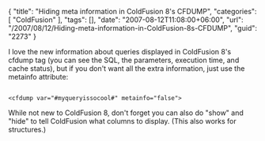 {
	"title": "Hiding meta information in ColdFusion 8's CFDUMP",
	"categories": [
		"ColdFusion"
	],
	"tags": [],
	"date": "2007-08-12T11:08:00+06:00",
	"url": "/2007/08/12/Hiding-meta-information-in-ColdFusion-8s-CFDUMP",
	"guid": "2273"
}

I love the new information about queries displayed in ColdFusion 8's cfdump tag (you can see the SQL, the parameters, execution time, and cache status), but if you don't want all the extra information, just use the metainfo attribute:

<code>
&lt;cfdump var="#myqueryissocool#" metainfo="false"&gt;
</code>

While not new to ColdFusion 8, don't forget you can also do "show" and "hide" to tell ColdFusion what columns to display. (This also works for structures.)